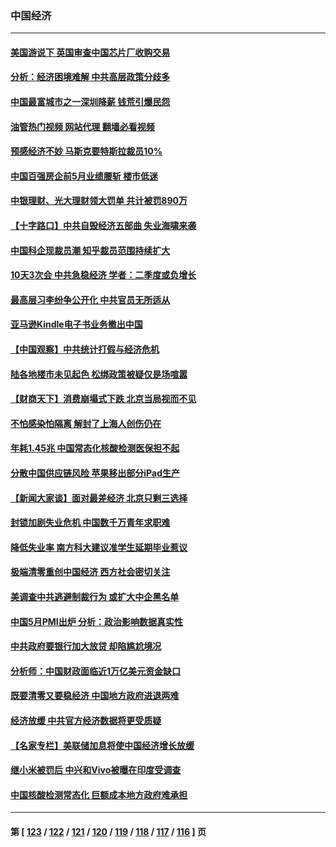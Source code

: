 ### 中国经济
---
#### [美国游说下 英国审查中国芯片厂收购交易](../../pages/ncid283/n13751935.md?06041245) 
#### [分析：经济困境难解 中共高层政策分歧多](../../pages/ncid283/n13751862.md?06041245) 
#### [中国最富城市之一深圳降薪 钱荒引爆民怨](../../pages/ncid283/n13751784.md?06041245) 
#### [油管热门视频 网站代理 翻墙必看视频](http://209.222.30.114:81/youtube.html?06041245)
#### [预感经济不妙 马斯克要特斯拉裁员10%](../../pages/ncid283/n13751653.md?06041245) 
#### [中国百强房企前5月业绩腰斩 楼市低迷](../../pages/ncid283/n13751706.md?06041245) 
#### [中银理财、光大理财领大罚单 共计被罚890万](../../pages/ncid283/n13751428.md?06041245) 
#### [【十字路口】中共自毁经济五部曲 失业海啸来袭](../../pages/ncid283/n13751263.md?06041245) 
#### [中国科企现裁员潮 知乎裁员范围持续扩大](../../pages/ncid283/n13751239.md?06041245) 
#### [10天3次会 中共急稳经济 学者：二季度或负增长](../../pages/ncid283/n13751171.md?06041245) 
#### [最高层习李纷争公开化 中共官员无所适从](../../pages/ncid283/n13751052.md?06041245) 
#### [亚马逊Kindle电子书业务撤出中国](../../pages/ncid283/n13750981.md?06041245) 
#### [【中国观察】中共统计打假与经济危机](../../pages/ncid283/n13750644.md?06041245) 
#### [陆各地楼市未见起色 松绑政策被疑仅是场喧嚣](../../pages/ncid283/n13750720.md?06041245) 
#### [【财商天下】消费崩塌式下跌 北京当局视而不见](../../pages/ncid283/n13750403.md?06041245) 
#### [不怕感染怕隔离 解封了上海人创伤仍在](../../pages/ncid283/n13750182.md?06041245) 
#### [年耗1.45兆 中国常态化核酸检测医保担不起](../../pages/ncid283/n13750242.md?06041245) 
#### [分散中国供应链风险 苹果移出部分iPad生产](../../pages/ncid283/n13750185.md?06041245) 
#### [【新闻大家谈】面对最差经济 北京只剩三选择](../../pages/ncid283/n13750218.md?06041245) 
#### [封锁加剧失业危机 中国数千万青年求职难](../../pages/ncid283/n13750007.md?06041245) 
#### [降低失业率 南方科大建议准学生延期毕业惹议](../../pages/ncid283/n13749716.md?06041245) 
#### [极端清零重创中国经济 西方社会密切关注](../../pages/ncid283/n13749627.md?06041245) 
#### [美调查中共逃避制裁行为 或扩大中企黑名单](../../pages/ncid283/n13749587.md?06041245) 
#### [中国5月PMI出炉 分析：政治影响数据真实性](../../pages/ncid283/n13749371.md?06041245) 
#### [中共政府要银行加大放贷 却陷尴尬境况](../../pages/ncid283/n13749486.md?06041245) 
#### [分析师：中国财政面临近1万亿美元资金缺口](../../pages/ncid283/n13749225.md?06041245) 
#### [既要清零又要稳经济 中国地方政府进退两难](../../pages/ncid283/n13749183.md?06041245) 
#### [经济放缓 中共官方经济数据将更受质疑](../../pages/ncid283/n13748931.md?06041245) 
#### [【名家专栏】美联储加息将使中国经济增长放缓](../../pages/ncid283/n13748603.md?06041245) 
#### [继小米被罚后 中兴和Vivo被曝在印度受调查](../../pages/ncid283/n13748792.md?06041245) 
#### [中国核酸检测常态化 巨额成本地方政府难承担](../../pages/ncid283/n13748745.md?06041245) 

---
#### 第 [ [123](./123.md?06041245) / [122](./122.md?06041245) / [121](./121.md?06041245) / [120](./120.md?06041245) / [119](./119.md?06041245) / [118](./118.md?06041245) / [117](./117.md?06041245) / [116](./116.md?06041245) ] 页
